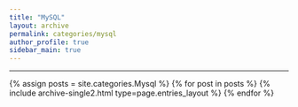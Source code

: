 ```yaml
---
title: "MySQL"
layout: archive
permalink: categories/mysql
author_profile: true
sidebar_main: true
---
```


<!-- 공백이 포함되어 있는 카테고리 이름의 경우 site.categories.['a b c'] 이런식으로! -->

***

{% assign posts = site.categories.Mysql %}
{% for post in posts %} {% include archive-single2.html type=page.entries_layout %} {% endfor %}
